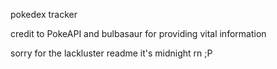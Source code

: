 pokedex tracker  
  
credit to PokeAPI and bulbasaur for providing vital information  
  
sorry for the lackluster readme it's midnight rn ;P